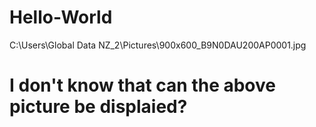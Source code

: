 # Hello-World
C:\Users\Global Data NZ_2\Pictures\900x600_B9N0DAU200AP0001.jpg
# I don't know that can the above picture be displaied?
